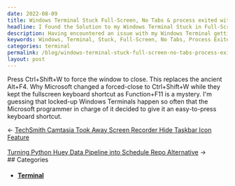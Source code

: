 ```yaml
---
date: 2022-08-09
title: Windows Terminal Stuck Full-Screen, No Tabs & process exited with code 1
headline: I Found the Solution to my Windows Terminal Stuck in Full-Screen Mode!
description: Having encountered an issue with my Windows Terminal getting stuck in full-screen mode with no tabs, I tried Alt+F4 to close the window, but to no avail. I then discovered that Microsoft had changed the forced-close shortcut to Ctrl+Shift+W. I'm sharing my experience to help others who may have the same issue, and explain why Microsoft chose to keep the fullscreen shortcut as Function+F11.
keywords: Windows, Terminal, Stuck, Full-Screen, No Tabs, Process Exited, Code 1, Alt+F4, Ctrl+Shift+W, Function+F11, Locked-Up, Close
categories: terminal
permalink: /blog/windows-terminal-stuck-full-screen-no-tabs-process-exited-with-code-1/
layout: post
---
```



Press Ctrl+Shift+W to force the window to close. This replaces the ancient
Alt+F4. Why Microsoft changed a forced-close to Ctrl+Shift+W while they kept
the fullscreen keyboard shortcut as Function+F11 is a mystery. I'm guessing
that locked-up Windows Terminals happen so often that the Microsoft programmer
in charge of it decided to give it an easy-to-press keyboard shortcut.


<div class="arrow-links"><div class="post-nav-prev"><span class="arrow">&larr;&nbsp;</span><a href="/blog/techsmith-camtasia-took-away-screen-recorder-hide-taskbar-icon-feature/">TechSmith Camtasia Took Away Screen Recorder Hide Taskbar Icon Feature</a></div> &nbsp; <div class="post-nav-next"><a href="/blog/turning-python-huey-data-pipeline-into-schedule-repo-alternative/">Turning Python Huey Data Pipeline into Schedule Repo Alternative</a><span class="arrow">&nbsp;&rarr;</span></div></div>
## Categories

<ul>
<li><h4><a href='/terminal/'>Terminal</a></h4></li></ul>
